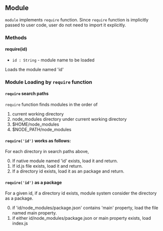 ## Module
``` module ``` implements ``` require ``` function.
Since ``` require ``` function is implicitly passed to user code, user do not need to import it explicitly.

### Methods
#### require(id)
* ``` id : String ``` - module name to be loaded

Loads the module named 'id'

### Module Loading by ``` require ``` function
#### ``` require ``` search paths
``` require ``` function finds modules in the order of

1. current working directory
2. node_modules directory under current working directory
3. $HOME/node_modules
4. $NODE_PATH/node_modules


#### ``` require('id') ``` works as follows:
For each directory in search paths above,

0. If native module named 'id' exists, load it and return.
1. If id.js file exists, load it and return.
2. If a directory id exists, load it as an package and return.

#### ``` require('id') ``` as a package
For a given id, if a directory id exists, module system consider the directory as a package.

0. if 'id/node_modules/package.json' contains 'main' property, load the file named main property.
1. if either id/node_modules/package.json or main property exists, load index.js
